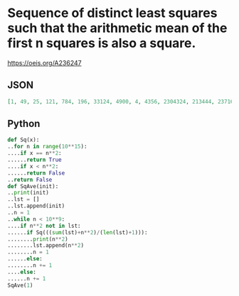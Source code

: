 # Sequence of distinct least squares such that the arithmetic mean of the first n squares is also a square\.
https://oeis.org/A236247
## JSON
```JSON
[1, 49, 25, 121, 784, 196, 33124, 4900, 4, 4356, 2304324, 213444, 2371600, 379456, 87616, 360000, 3802500, 562500, 100, 532900, 5456896, 767376, 5934096, 992016, 9947716, 1350244, 32467204, 44100, 2414916, 10458756, 2683044]
```
## Python
```Python
def Sq(x):
..for n in range(10**15):
....if x == n**2:
......return True
....if x < n**2:
......return False
..return False
def SqAve(init):
..print(init)
..lst = []
..lst.append(init)
..n = 1
..while n < 10**9:
....if n**2 not in lst:
......if Sq(((sum(lst)+n**2)/(len(lst)+1))):
........print(n**2)
........lst.append(n**2)
........n = 1
......else:
........n += 1
....else:
......n += 1
SqAve(1)
```

